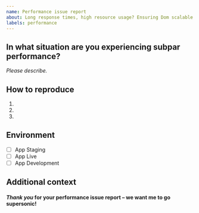 ```yaml
---
name: Performance issue report
about: Long response times, high resource usage? Ensuring Dom scalable is our top priority
labels: performance
---
```


## In what situation are you experiencing subpar performance?

*Please describe.*

## How to reproduce

1.
2.
3.

## Environment
- [ ] App Staging
- [ ] App Live
- [ ] App Development

## Additional context



#### *Thank you* for your performance issue report – we want me to go supersonic!
